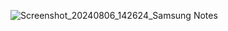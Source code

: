 ![Screenshot_20240806_142624_Samsung Notes](https://github.com/user-attachments/assets/997090fd-618e-4370-b4d5-178da96f382a)
